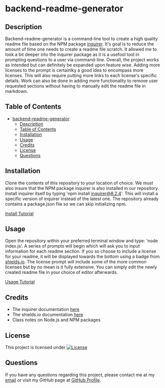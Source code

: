 # backend-readme-generator


## Description
Backend-readme-generator is a command-line tool to create a high quality readme file based on the NPM package [inquirer](https://www.npmjs.com/package/inquirer). It's goal is to reduce the amount of time one needs to create a readme file scratch. It allowed me to look a bit deeper into the inquirer package as it is a usefool tool in prompting questions to a user via command-line. Overall, the project works as intended but can definitely be expanded upon feature wise. Adding more licenses to the prompt is certainlky a good idea to encompass more licenses. This will also require putting more links to each license's specific details. Work can also be done in adding more functionality to remove user requested sections without having to manually edit the readme file in markdown.

## Table of Contents
- [backend-readme-generator](#backend-readme-generator)
  - [Description](#description)
  - [Table of Contents](#table-of-contents)
  - [Installation](#installation)
  - [Usage](#usage)
  - [Credits](#credits)
  - [License](#license)
  - [Questions](#questions)

## Installation
Clone the contents of this repository to your location of choice. We must also insure that the NPM package inquirer is also installed in our repository. Install inquirer itself by typing 'npm install inquirer@8.2.4'. This will install a specific version of inquirer instead of the latest one. The repository already contains a package.json file so we can skip initializing npm.

[Install Tutorial](https://drive.google.com/file/d/1649zj1VWNTevNWJtlWhtqGjWbNZL91i4/view)

## Usage
Open the repository within your preferred terminal window and type: 'node index.js'. A series of prompts will begin which will ask you to input information for each readme section. If you so choose to include a license for your readme, it will be displayed towards the bottom using a badge from [shields.io](https://shields.io/). The license prompt will include some of the more common licenses but by no mean is it fully extensive. You can simply edit the newly created readme file in your choice of editor afterwards.

[Usage Tutorial](https://drive.google.com/file/d/189wLWsFsszVN9ccTjuUBq3kXlxd3R890/view)

## Credits
- The inquirer documentation [here](https://www.npmjs.com/package/inquirer)
- The shields.io documentation [here](https://shields.io/)
- Class notes on Node.js and NPM packages

## License
This project is licensed under [![License](https://img.shields.io/badge/License-MIT-brightgreen.svg)](https://opensource.org/licenses/MIT)

## Questions
If you have any questions regarding this project, please contact me at my [email](joseguillen587@yahoo.com) or visit my GitHub page at [GitHub Profile](https://github.com/Exo-MDR-CD2000).

